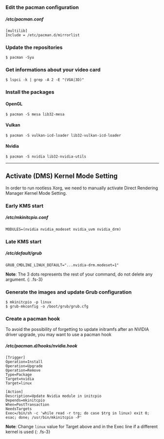 ### Edit the pacman configuration
##### /etc/pacman.conf
```
[multilib]
Include = /etc/pacman.d/mirrorlist
```

### Update the repositories
```
$ pacman -Syu
```

### Get informations about your video card
```
$ lspci -k | grep -A 2 -E "(VGA|3D)"
```

### Install the packages

#### OpenGL
```
$ pacman -S mesa lib32-mesa
```

#### Vulkan
```
$ pacman -S vulkan-icd-loader lib32-vulkan-icd-loader
```

#### Nvidia
```
$ pacman -S nvidia lib32-nvidia-utils
```

---

## Activate (DMS) Kernel Mode Setting

In order to run rootless Xorg, we need to manually activate Direct Rendering Manager Kernel Mode Setting.

### Early KMS start

##### /etc/mkinitcpio.conf
```
MODULES=(nvidia nvidia_modeset nvidia_uvm nvidia_drm)
```

### Late KMS start

##### /etc/default/grub
```
GRUB_CMDLINE_LINUX_DEFAULT="...nvidia-drm.modeset=1"
```

**Note**: The 3 dots represents the rest of your command, do not delete any argument.
{: .fs-3}

### Generate the images and update Grub configuration
```
$ mkinitcpio -p linux
$ grub-mkconfig -o /boot/grub/grub.cfg
```

### Create a pacman hook

To avoid the possibility of forgetting to update initramfs after an NVIDIA driver upgrade, you may want to use a pacman hook

##### /etc/pacman.d/hooks/nvidia.hook
```
[Trigger]
Operation=Install
Operation=Upgrade
Operation=Remove
Type=Package
Target=nvidia
Target=linux

[Action]
Description=Update Nvidia module in initcpio
Depends=mkinitcpio
When=PostTransaction
NeedsTargets
Exec=/bin/sh -c 'while read -r trg; do case $trg in linux) exit 0; esac; done; /usr/bin/mkinitcpio -P'
```

**Note**: Change `linux` value for Target above and in the Exec line if a different kernel is used
{: .fs-3}
